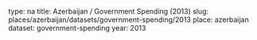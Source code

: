 type: na
title: Azerbaijan / Government Spending (2013)
slug: places/azerbaijan/datasets/government-spending/2013
place: azerbaijan
dataset: government-spending
year: 2013
